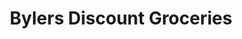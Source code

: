 ---
title: "Bylers Discount Groceries"
url: /jackson-center/bylers-discount-groceries/
shop: general
---